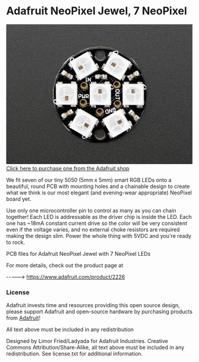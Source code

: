 # Adafruit NeoPixel Jewel, 7 NeoPixel

<a href="http://www.adafruit.com/products/2226"><img src="assets/image.jpg?raw=true" width="500px"><br/>
Click here to purchase one from the Adafruit shop</a>

We fit seven of our tiny 5050 (5mm x 5mm) smart RGB LEDs onto a beautiful, round PCB with mounting holes and a chainable design to create what we think is our most elegant (and evening-wear appropriate) NeoPixel board yet.

Use only one microcontroller pin to control as many as you can chain together! Each LED is addressable as the driver chip is inside the LED. Each one has ~18mA constant current drive so the color will be very consistent even if the voltage varies, and no external choke resistors are required making the design slim. Power the whole thing with 5VDC and you're ready to rock.

PCB files for Adafruit NeoPixel Jewel with 7 NeoPixel LEDs

For more details, check out the product page at

-----> https://www.adafruit.com/product/2226

### License

Adafruit invests time and resources providing this open source design, please support Adafruit and open-source hardware by purchasing products from [Adafruit](https://www.adafruit.com)!

All text above must be included in any redistribution

Designed by Limor Fried/Ladyada for Adafruit Industries.
Creative Commons Attribution/Share-Alike, all text above must be included in any redistribution. 
See license.txt for additional information.
